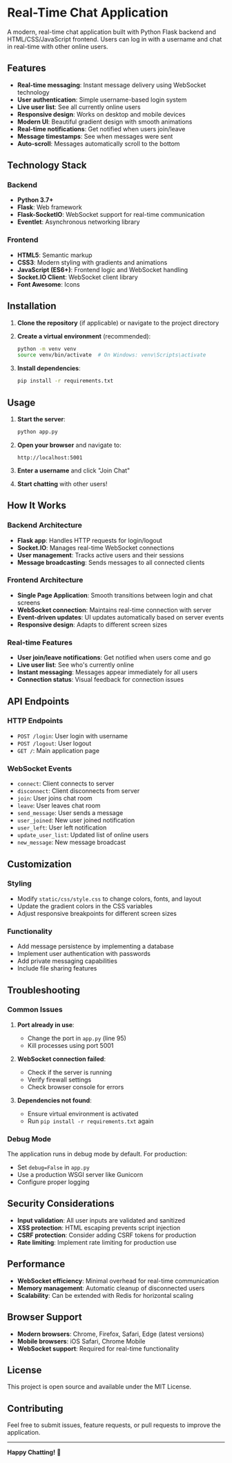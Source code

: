 # Real-Time Chat Application

A modern, real-time chat application built with Python Flask backend and HTML/CSS/JavaScript frontend. Users can log in with a username and chat in real-time with other online users.

## Features

- **Real-time messaging**: Instant message delivery using WebSocket technology
- **User authentication**: Simple username-based login system
- **Live user list**: See all currently online users
- **Responsive design**: Works on desktop and mobile devices
- **Modern UI**: Beautiful gradient design with smooth animations
- **Real-time notifications**: Get notified when users join/leave
- **Message timestamps**: See when messages were sent
- **Auto-scroll**: Messages automatically scroll to the bottom

## Technology Stack

### Backend
- **Python 3.7+**
- **Flask**: Web framework
- **Flask-SocketIO**: WebSocket support for real-time communication
- **Eventlet**: Asynchronous networking library

### Frontend
- **HTML5**: Semantic markup
- **CSS3**: Modern styling with gradients and animations
- **JavaScript (ES6+)**: Frontend logic and WebSocket handling
- **Socket.IO Client**: WebSocket client library
- **Font Awesome**: Icons

## Installation

1. **Clone the repository** (if applicable) or navigate to the project directory

2. **Create a virtual environment** (recommended):
   ```bash
   python -m venv venv
   source venv/bin/activate  # On Windows: venv\Scripts\activate
   ```

3. **Install dependencies**:
   ```bash
   pip install -r requirements.txt
   ```

## Usage

1. **Start the server**:
   ```bash
   python app.py
   ```

2. **Open your browser** and navigate to:
   ```
   http://localhost:5001
   ```

3. **Enter a username** and click "Join Chat"

4. **Start chatting** with other users!

## How It Works

### Backend Architecture
- **Flask app**: Handles HTTP requests for login/logout
- **Socket.IO**: Manages real-time WebSocket connections
- **User management**: Tracks active users and their sessions
- **Message broadcasting**: Sends messages to all connected clients

### Frontend Architecture
- **Single Page Application**: Smooth transitions between login and chat screens
- **WebSocket connection**: Maintains real-time connection with server
- **Event-driven updates**: UI updates automatically based on server events
- **Responsive design**: Adapts to different screen sizes

### Real-time Features
- **User join/leave notifications**: Get notified when users come and go
- **Live user list**: See who's currently online
- **Instant messaging**: Messages appear immediately for all users
- **Connection status**: Visual feedback for connection issues

## API Endpoints

### HTTP Endpoints
- `POST /login`: User login with username
- `POST /logout`: User logout
- `GET /`: Main application page

### WebSocket Events
- `connect`: Client connects to server
- `disconnect`: Client disconnects from server
- `join`: User joins chat room
- `leave`: User leaves chat room
- `send_message`: User sends a message
- `user_joined`: New user joined notification
- `user_left`: User left notification
- `update_user_list`: Updated list of online users
- `new_message`: New message broadcast

## Customization

### Styling
- Modify `static/css/style.css` to change colors, fonts, and layout
- Update the gradient colors in the CSS variables
- Adjust responsive breakpoints for different screen sizes

### Functionality
- Add message persistence by implementing a database
- Implement user authentication with passwords
- Add private messaging capabilities
- Include file sharing features

## Troubleshooting

### Common Issues

1. **Port already in use**:
   - Change the port in `app.py` (line 95)
   - Kill processes using port 5001

2. **WebSocket connection failed**:
   - Check if the server is running
   - Verify firewall settings
   - Check browser console for errors

3. **Dependencies not found**:
   - Ensure virtual environment is activated
   - Run `pip install -r requirements.txt` again

### Debug Mode
The application runs in debug mode by default. For production:
- Set `debug=False` in `app.py`
- Use a production WSGI server like Gunicorn
- Configure proper logging

## Security Considerations

- **Input validation**: All user inputs are validated and sanitized
- **XSS protection**: HTML escaping prevents script injection
- **CSRF protection**: Consider adding CSRF tokens for production
- **Rate limiting**: Implement rate limiting for production use

## Performance

- **WebSocket efficiency**: Minimal overhead for real-time communication
- **Memory management**: Automatic cleanup of disconnected users
- **Scalability**: Can be extended with Redis for horizontal scaling

## Browser Support

- **Modern browsers**: Chrome, Firefox, Safari, Edge (latest versions)
- **Mobile browsers**: iOS Safari, Chrome Mobile
- **WebSocket support**: Required for real-time functionality

## License

This project is open source and available under the MIT License.

## Contributing

Feel free to submit issues, feature requests, or pull requests to improve the application.

---

**Happy Chatting!** 🚀
